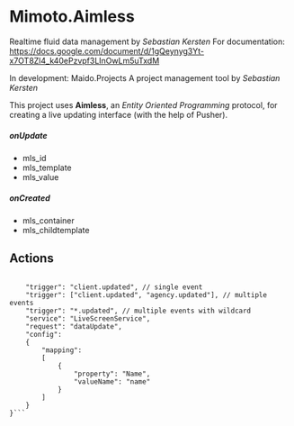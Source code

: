 # Mimoto.Aimless
Realtime fluid data management by _Sebastian Kersten_
For documentation: https://docs.google.com/document/d/1gQeynyg3Yt-x7OT8Zl4_k40ePzvpf3LInOwLm5uTxdM

In development: Maido.Projects
A project management tool by _Sebastian Kersten_

This project uses **Aimless**, an _Entity Oriented Programming_ protocol, for creating a live updating interface (with the help of Pusher).

##### onUpdate

* mls_id
* mls_template
* mls_value

##### onCreated

* mls_container
* mls_childtemplate


## Actions

```{
    
    "trigger": "client.updated", // single event
    "trigger": ["client.updated", "agency.updated"], // multiple events
    "trigger": "*.updated", // multiple events with wildcard
    "service": "LiveScreenService",
    "request": "dataUpdate",
    "config":
    {
        "mapping":  
        [
            {
                "property": "Name",
                "valueName": "name"
            }
        ]
    }
}```
